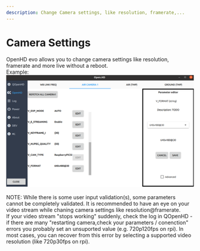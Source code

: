 ```yaml
---
description: Change Camera settings, like resolution, framerate,...
---
```


# Camera Settings

OpenHD evo allows you to change camera settings like resolution, framerate and more live without a reboot.\
Example:\
![](<../.gitbook/assets/Screenshot from 2022-11-12 19-26-07.png>)\
\
NOTE: While there is some user input validation(s), some parameters cannot be completely validated. It is recommended to have an eye on your video stream while chaning camera settings like resolution@framerate.\
If your video stream "stops working" suddenly, check the log in QOpenHD - if there are many "restarting camera,check your parameters / conenction" errors you probably set an unsuported value (e.g. 720p120fps on rpi). In most cases, you can recover from this error by selecting a supported video resolution (like 720p30fps on rpi).

